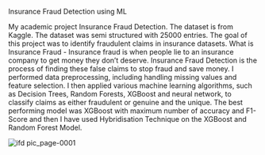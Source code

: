 Insurance Fraud Detection using ML

My academic project Insurance Fraud Detection. The dataset is from Kaggle. The dataset was semi structured with 25000 entries. The goal of this project was to identify fraudulent claims in insurance datasets. What is Insurance Fraud - Insurance fraud is when people lie to an insurance company to get money they don’t deserve. Insurance Fraud Detection is the process of finding these false claims to stop fraud and save money.
I performed data preprocessing, including handling missing values and feature selection. I then applied various machine learning algorithms, such as Decision Trees,  Random Forests, XGBoost and neural network, to classify claims as either fraudulent or genuine and the unique. 
The best performing  model was XGBoost with maximum number of accuracy and F1- Score and then I have used Hybridisation Technique on the XGBoost and Random Forest Model. 

![ifd pic_page-0001](https://github.com/user-attachments/assets/793978db-922c-4bc9-b23f-bc5151eb2dd9)
